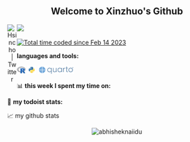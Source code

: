 <h2 align="center">Welcome to Xinzhuo's Github</h2>
<p align="center">
  <a href="https://twitter.com/HsinchoH">
  <img align="left" alt="Hsincho | Twitter" width="22px" src="https://raw.githubusercontent.com/peterthehan/peterthehan/master/assets/twitter.svg" />
</a>
  
  ![](https://visitor-badge.glitch.me/badge?page_id=xinzhuohkust.xinzhuohkust)
  
  <a href="https://wakatime.com/@xhuangcb"><img src="https://wakatime.com/badge/user/82e5598e-6231-41f8-900d-3972a4ed80ac.svg" alt="Total time coded since Feb 14 2023" /></a>
</p>



**languages and tools:**  

<code><img height="20" src="https://raw.githubusercontent.com/github/explore/80688e429a7d4ef2fca1e82350fe8e3517d3494d/topics/r/r.png"></code>
<code><img height="20" src="https://raw.githubusercontent.com/github/explore/80688e429a7d4ef2fca1e82350fe8e3517d3494d/topics/python/python.png"></code>
<code><img height="20" src="https://github.com/quarto-dev/quarto-r/blob/main/man/figures/quarto.png"></code>

📊 **this week I spent my time on:**
<!--START_SECTION:waka-->
<!--END_SECTION:waka-->

🚧 **my todoist stats:**
<!-- TODO-IST:START -->
<!-- TODO-IST:END -->


📈 my github stats

<p align="center"> <img src="https://github-readme-stats.vercel.app/api?username=xinzhuohkust&show_icons=true&theme=gotham" alt="abhisheknaiidu" />



